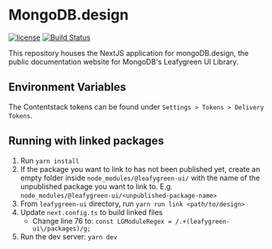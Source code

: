 # MongoDB.design

[![license](https://img.shields.io/badge/license-MIT-blue.svg)](https://github.com/mui/material-ui/blob/HEAD/LICENSE)
[![Build Status](https://img.shields.io/endpoint.svg?url=https%3A%2F%2Factions-badge.atrox.dev%2Fmongodb%2Fdesign%2Fbadge%3Fref%3Dmain&style=flat)](https://actions-badge.atrox.dev/mongodb/design/goto?ref=main)

This repository houses the NextJS application for mongoDB.design, the public documentation website for MongoDB's Leafygreen UI Library.

## Environment Variables

The Contentstack tokens can be found under `Settings > Tokens > Delivery Tokens`.

## Running with linked packages

1. Run `yarn install`
2. If the package you want to link to has not been published yet, create an empty folder inside `node_modules/@leafygreen-ui/` with the name of the unpublished package you want to link to. E.g. `node_modules/@leafygreen-ui/<unpublished-package-name>`
3. From `leafygreen-ui` directory, run `yarn run link <path/to/design>`
4. Update `next.config.ts` to build linked files
   - Change line 76 to: `const LGModuleRegex = /.+(leafygreen-ui\/packages)/g;`
5. Run the dev server: `yarn dev`
